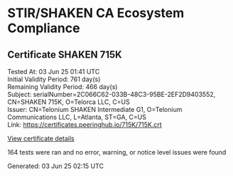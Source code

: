 # STIR/SHAKEN CA Ecosystem Compliance

## Certificate SHAKEN 715K

Tested At: 03 Jun 25 01:41 UTC\
Initial Validity Period: 761 day(s)\
Remaining Validity Period: 466 day(s)\
Subject: serialNumber=2C066C62-033B-48C3-95BE-2EF2D9403552, CN=SHAKEN 715K, O=Telorca LLC, C=US\
Issuer: CN=Telonium SHAKEN Intermediate G1, O=Telonium Communications LLC, L=Atlanta, ST=GA, C=US\
Link: https://certificates.peeringhub.io/715K/715K.crt

[View certificate details](https://x509.io/?cert=MIIDIDCCAsagAwIBAgIQBqmQ851j38YziQ9Krjv1YzAKBggqhkjOPQQDAjB8MQswCQYDVQQGEwJVUzELMAkGA1UECAwCR0ExEDAOBgNVBAcMB0F0bGFudGExJDAiBgNVBAoMG1RlbG9uaXVtIENvbW11bmljYXRpb25zIExMQzEoMCYGA1UEAwwfVGVsb25pdW0gU0hBS0VOIEludGVybWVkaWF0ZSBHMTAeFw0yNDA4MTIxNjIzMTZaFw0yNjA5MTExODMwMjNaMGgxCzAJBgNVBAYTAlVTMRQwEgYDVQQKEwtUZWxvcmNhIExMQzEUMBIGA1UEAxMLU0hBS0VOIDcxNUsxLTArBgNVBAUTJDJDMDY2QzYyLTAzM0ItNDhDMy05NUJFLTJFRjJEOTQwMzU1MjBZMBMGByqGSM49AgEGCCqGSM49AwEHA0IABHMdlJ5n%2Fp5AHqC1cNoNcPrF8M9%2FdjrD7tfGfwCEXZtXj2UBiObaPW2%2FcSkiMuAxeR0WU9GUSbwBS7v87yOMJlijggE8MIIBODAOBgNVHQ8BAf8EBAMCB4AwDAYDVR0TAQH%2FBAIwADAdBgNVHQ4EFgQUDWkVlFswje6XxYTlhpCATYPzaeYwHwYDVR0jBBgwFoAUqiS7%2FxR1QHkth2%2FoDUF3yrvNiLAwFwYDVR0gBBAwDjAMBgpghkgBhv8JAQEEMIGmBgNVHR8EgZ4wgZswgZigOqA4hjZodHRwczovL2F1dGhlbnRpY2F0ZS1hcGkuaWNvbmVjdGl2LmNvbS9kb3dubG9hZC92MS9jcmyiWqRYMFYxFDASBgNVBAcTC0JyaWRnZXdhdGVyMQswCQYDVQQIEwJOSjETMBEGA1UEAxMKU1RJLVBBIENSTDELMAkGA1UEBhMCVVMxDzANBgNVBAoTBlNUSS1QQTAWBggrBgEFBQcBGgQKMAigBhYENzE1SzAKBggqhkjOPQQDAgNIADBFAiBMdVrn7P4bCj6CLIDHYQFZciaxYpfcUnqEu3Z7QJp4ugIhALM%2BwNxtIlQmsJ8wtietwLvp336jVJvk9TpprQCTvkoz)

164 tests were ran and no error, warning, or notice level issues were found


Generated: 03 Jun 25 02:15 UTC
